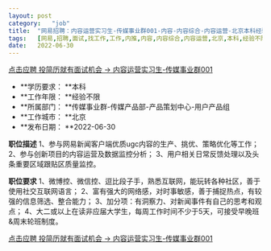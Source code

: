 ```yaml
---
layout:	post
category:	"job"
title:	"网易招聘：内容运营实习生-传媒事业群001-内容-内容综合-内容运营-北京本科经验不限"
tags:	[网易,招聘,面试,找工作,工作,内推,内容,内容综合,内容运营,北京,本科,经验不限]
date:	2022-06-30
---
```


[点击应聘 投简历就有面试机会 -> 内容运营实习生-传媒事业群001](http://mobile.bole.netease.com/bole/boleDetail?id=41255&employeeId=346f03c3cda5f04c&key=all)



- **学历要求： **本科
- **工作年限： **经验不限
- **所属部门： **传媒事业群-传媒产品部-产品策划中心-用户产品组
- **工作城市： **北京
- **发布日期： **2022-06-30



**职位描述**
1、参与网易新闻客户端优质ugc内容的生产、挑优、策略优化等工作；
2、参与创新项目的内容运营及数据监控分析；
3、用户相关日常反馈处理以及头条重要区域跟贴区质量监控。



**职位要求**
1、微博控、微信控、逗比段子手，熟悉互联网，能玩转各种社区，善于使用社交互联网语言；
2、富有强大的网络感，对时事敏感，善于捕捉热点，有较强的信息筛选、整合能力；
3、加分项：有洞察力、对新闻事件有自己的思考和观点；
4、大二或以上在读非应届大学生，每周工作时间不少于5天，可接受早晚班&amp;周末轮班制度。



[点击应聘 投简历就有面试机会 -> 内容运营实习生-传媒事业群001](http://mobile.bole.netease.com/bole/boleDetail?id=41255&employeeId=346f03c3cda5f04c&key=all)